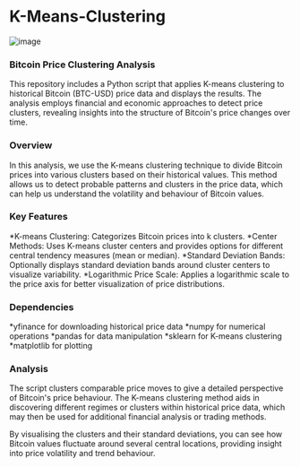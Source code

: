 # K-Means-Clustering


![image](https://github.com/user-attachments/assets/1bf27c62-67a7-4e5a-9353-85db11a10806)

<h3 align="left">Bitcoin Price Clustering Analysis</h3>
This repository includes a Python script that applies K-means clustering to historical Bitcoin (BTC-USD) price data and displays the results. The analysis employs financial and economic approaches to detect price clusters, revealing insights into the structure of Bitcoin's price changes over time.

<h3 align="left">Overview</h3>
In this analysis, we use the K-means clustering technique to divide Bitcoin prices into various clusters based on their historical values. This method allows us to detect probable patterns and clusters in the price data, which can help us understand the volatility and behaviour of Bitcoin values.

<h3 align="left">Key Features</h3>
*K-means Clustering: Categorizes Bitcoin prices into k clusters.
*Center Methods: Uses K-means cluster centers and provides options for different central tendency measures (mean or median).
*Standard Deviation Bands: Optionally displays standard deviation bands around cluster centers to visualize variability.
*Logarithmic Price Scale: Applies a logarithmic scale to the price axis for better visualization of price distributions.

<h3 align="left">Dependencies</h3>
*yfinance for downloading historical price data
*numpy for numerical operations
*pandas for data manipulation
*sklearn for K-means clustering
*matplotlib for plotting

<h3 align="left">Analysis</h3>
The script clusters comparable price moves to give a detailed perspective of Bitcoin's price behaviour. The K-means clustering method aids in discovering different regimes or clusters within historical price data, which may then be used for additional financial analysis or trading methods.

By visualising the clusters and their standard deviations, you can see how Bitcoin values fluctuate around several central locations, providing insight into price volatility and trend behaviour.
